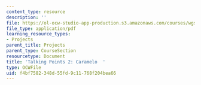 ```yaml
---
content_type: resource
description: ''
file: https://ol-ocw-studio-app-production.s3.amazonaws.com/courses/wgs-s10-special-topics-in-women-gender-studies-seminar-latina-womens-voices-spring-2010/f4bf7582348d55fd9c11768f204bea66_MITWGS_S10S10_tp2_caramelo.pdf
file_type: application/pdf
learning_resource_types:
- Projects
parent_title: Projects
parent_type: CourseSection
resourcetype: Document
title: 'Talking Points 2: Caramelo  '
type: OCWFile
uid: f4bf7582-348d-55fd-9c11-768f204bea66
---
```

